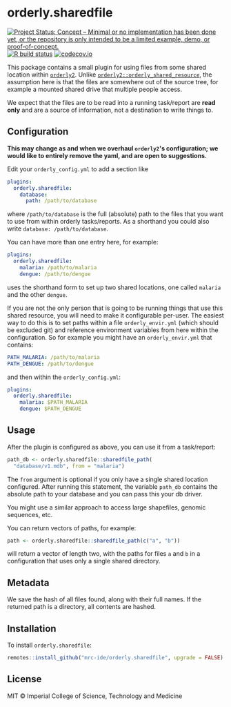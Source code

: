 # orderly.sharedfile

<!-- badges: start -->
[![Project Status: Concept – Minimal or no implementation has been done yet, or the repository is only intended to be a limited example, demo, or proof-of-concept.](https://www.repostatus.org/badges/latest/concept.svg)](https://www.repostatus.org/#concept)
[![R build status](https://github.com/mrc-ide/orderly.sharedfile/workflows/R-CMD-check/badge.svg)](https://github.com/mrc-ide/orderly.sharedfile/actions)
[![codecov.io](https://codecov.io/github/mrc-ide/orderly.sharedfile/coverage.svg?branch=main)](https://codecov.io/github/mrc-ide/orderly.sharedfile?branch=main)
<!-- badges: end -->

This package contains a small plugin for using files from some shared location within [`orderly2`](https://mrc-ide.github.io/orderly2). Unlike [`orderly2::orderly_shared_resource`](https://mrc-ide.github.io/orderly2/reference/orderly_shared_resource.html), the assumption here is that the files are somewhere out of the source tree, for example a mounted shared drive that multiple people access.

We expect that the files are to be read into a running task/report are **read only** and are a source of information, not a destination to write things to.

## Configuration

**This may change as and when we overhaul `orderly2`'s configuration; we would like to entirely remove the yaml, and are open to suggestions.**

Edit your `orderly_config.yml` to add a section like

```yaml
plugins:
  orderly.sharedfile:
    database:
      path: /path/to/database
```

where `/path/to/database` is the full (absolute) path to the files that you want to use from within orderly tasks/reports. As a shorthand you could also write `database: /path/to/database`.

You can have more than one entry here, for example:

```yaml
plugins:
  orderly.sharedfile:
    malaria: /path/to/malaria
    dengue: /path/to/dengue
```

uses the shorthand form to set up two shared locations, one called `malaria` and the other `dengue`.

If you are not the only person that is going to be running things that use this shared resource, you will need to make it configurable per-user. The easiest way to do this is to set paths within a file `orderly_envir.yml` (which should be excluded git) and reference environment variables from here within the configuration.  So for example you might have an `orderly_envir.yml` that contains:

```yaml
PATH_MALARIA: /path/to/malaria
PATH_DENGUE: /path/to/dengue
```

and then within the `orderly_config.yml`:

```yaml
plugins:
  orderly.sharedfile:
    malaria: $PATH_MALARIA
    dengue: $PATH_DENGUE
```

## Usage

After the plugin is configured as above, you can use it from a task/report:

```r
path_db <- orderly.sharedfile::sharedfile_path(
  "database/v1.mdb", from = "malaria")
```

The `from` argument is optional if you only have a single shared location configured. After running this statement, the variable `path_db` contains the absolute path to your database and you can pass this your db driver.

You might use a similar approach to access large shapefiles, genomic sequences, etc.

You can return vectors of paths, for example:

```r
path <- orderly.sharedfile::sharedfile_path(c("a", "b"))
```

will return a vector of length two, with the paths for files `a` and `b` in a configuration that uses only a single shared directory.

## Metadata

We save the hash of all files found, along with their full names. If the returned path is a directory, all contents are hashed.

## Installation

To install `orderly.sharedfile`:

```r
remotes::install_github("mrc-ide/orderly.sharedfile", upgrade = FALSE)
```

## License

MIT © Imperial College of Science, Technology and Medicine

